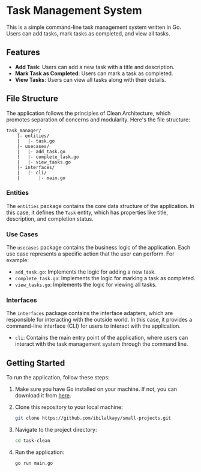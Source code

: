 # Task Management System

This is a simple command-line task management system written in Go. Users can add tasks, mark tasks as completed, and view all tasks.

## Features

- **Add Task**: Users can add a new task with a title and description.
- **Mark Task as Completed**: Users can mark a task as completed.
- **View Tasks**: Users can view all tasks along with their details.

## File Structure

The application follows the principles of Clean Architecture, which promotes separation of concerns and modularity. Here's the file structure:

```
task_manager/
    |- entities/
    |   |- task.go
    |- usecases/
    |   |- add_task.go
    |   |- complete_task.go
    |   |- view_tasks.go
    |- interfaces/
    |   |- cli/
    |       |- main.go
```

### Entities

The `entities` package contains the core data structure of the application. In this case, it defines the `Task` entity, which has properties like title, description, and completion status.

### Use Cases

The `usecases` package contains the business logic of the application. Each use case represents a specific action that the user can perform. For example:
- `add_task.go`: Implements the logic for adding a new task.
- `complete_task.go`: Implements the logic for marking a task as completed.
- `view_tasks.go`: Implements the logic for viewing all tasks.

### Interfaces

The `interfaces` package contains the interface adapters, which are responsible for interacting with the outside world. In this case, it provides a command-line interface (CLI) for users to interact with the application.
- `cli`: Contains the main entry point of the application, where users can interact with the task management system through the command line.

## Getting Started

To run the application, follow these steps:

1. Make sure you have Go installed on your machine. If not, you can download it from [here](https://golang.org/dl/).

2. Clone this repository to your local machine:

    ```bash
    git clone https://github.com/ibilalkayy/small-projects.git
    ```

3. Navigate to the project directory:

    ```bash
    cd task-clean
    ```

4. Run the application:

    ```bash
    go run main.go
    ```